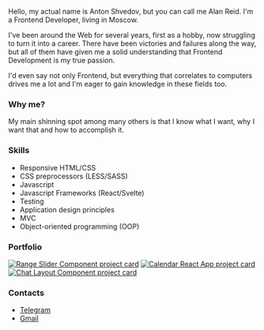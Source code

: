 Hello, my actual name is Anton Shvedov, but you can call me Alan Reid. I'm a Frontend Developer, living in Moscow.

I've been around the Web for several years, first as a hobby, now struggling to turn it into a career. There have been victories and failures along the way, but all of them have given me a solid understanding that Frontend Development is my true passion.

I'd even say not only Frontend, but everything that correlates to computers drives me a lot and I'm eager to gain knowledge in these fields too.

### Why me?
My main shinning spot among many others is that I know what I want, why I want that and how to accomplish it.

### Skills
  - Responsive HTML/CSS
  - CSS preprocessors (LESS/SASS)
  - Javascript
  - Javascript Frameworks (React/Svelte)
  - Testing
  - Application design principles
  - MVC
  - Object-oriented programming (OOP)

### Portfolio
[![Range Slider Component project card](https://github-readme-stats.vercel.app/api/pin/?username=alanreidt&repo=range-slider-component)](https://github.com/alanreidt/range-slider-component)
[![Calendar React App project card](https://github-readme-stats.vercel.app/api/pin/?username=alanreidt&repo=calendar-react-app)](https://github.com/alanreidt/calendar-react-app)
[![Chat Layout Component project card](https://github-readme-stats.vercel.app/api/pin/?username=alanreidt&repo=chat-layout)](https://github.com/alanreidt/chat-layout)

### Contacts
- [Telegram](https://t.me/alanreidt)
- [Gmail](mailto:alanreidt@gmail.com)
